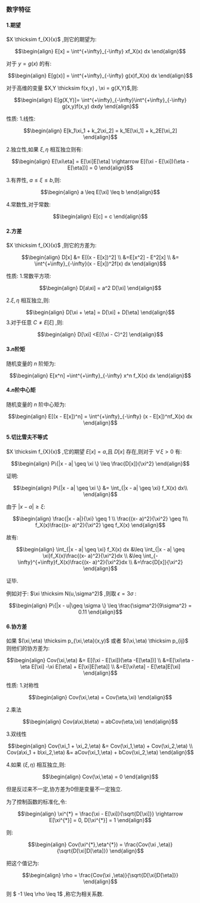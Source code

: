 ### 数字特征
#### 1.期望
$X \thicksim f_{X}(x)$ ,则它的期望为:

$$\begin{align}
    E[x] = \int^{+\infty}_{-\infty} xf_X(x) dx
\end{align}$$

对于 $y = g(x)$ 的有:

$$\begin{align}
    E[g(x)] = \int^{+\infty}_{-\infty} g(x)f_X(x) dx
\end{align}$$

对于高维的变量 $X,Y \thicksim f(x,y) , \xi = g(X,Y)$,则:

$$\begin{align}
    E[g(X,Y)]= \int^{+\infty}_{-\infty}\int^{+\infty}_{-\infty} g(x,y)f(x,y) dxdy
\end{align}$$

性质:
1.线性:

$$\begin{align}
    E[k_1\xi_1 + k_2\xi_2] = k_1E[\xi_1] + k_2E[\xi_2]
\end{align}$$

2.独立性,如果 $\xi,\eta$ 相互独立则有:

$$\begin{align}
    E[\xi\eta] = E[\xi]E[\eta] \rightarrow E[(\xi - E[\xi])(\eta - E[\eta])] = 0
\end{align}$$

3.有界性, $a \leq \xi \leq b$,则:

$$\begin{align}
    a \leq E[\xi] \leq b
\end{align}$$

4.常数性,对于常数:

$$\begin{align}
    E[c] = c
\end{align}$$


#### 2.方差
$X \thicksim f_{X}(x)$ ,则它的方差为:

$$\begin{align}
    D[x] &= E[(x - E[x])^2] \\
    &=E[x^2] - E^2[x] \\
    &= \int^{+\infty}_{-\infty}(x - E[x])^2f(x) dx
\end{align}$$

性质:
1.常数平方项:

$$\begin{align}
    D[a\xi] = a^2 D[\xi]
\end{align}$$

2.$\xi,\eta$ 相互独立,则:

$$\begin{align}
    D[\xi + \eta] = D[\xi] + D[\eta]
\end{align}$$
3.对于任意 $C \not ={E[\xi]}$ ,则:

$$\begin{align}
    D[\xi] <E[(\xi - C)^2]
\end{align}$$

#### 3.$n$阶矩
随机变量的 $n$ 阶矩为:

$$\begin{align}
    E[x^n] =\int^{+\infty}_{-\infty} x^n f_X(x) dx
\end{align}$$


#### 4.$n$阶中心矩
随机变量的 $n$ 阶中心矩为:

$$\begin{align}
    E[(x - E[x])^n] = \int^{+\infty}_{-\infty} (x - E[x])^nf_X(x) dx
\end{align}$$


#### 5.切比雪夫不等式
$X \thicksim f_{X}(x)$ ,它的期望 $E[x] = a$,且 $D[x]$ 存在,则对于 $\forall \xi >0$ 有:

$$\begin{align}
    P\{|x - a| \geq \xi \} \leq \frac{D[x]}{\xi^2}
\end{align}$$

证明:

$$\begin{align}
    P\{|x - a| \geq \xi \} &= \int_{|x - a| \geq \xi} f_X(x) dx\\
\end{align}$$


由于 $|x - a| \geq \xi$:

$$\begin{align}
    \frac{|x - a|}{\xi} \geq 1 \\
    \frac{(x- a)^2}{\xi^2} \geq 1\\
    f_X(x)\frac{(x- a)^2}{\xi^2} \geq f_X(x)
\end{align}$$

故有:

$$\begin{align}
    \int_{|x - a| \geq \xi} f_X(x) dx &\leq \int_{|x - a| \geq \xi}f_X(x)\frac{(x- a)^2}{\xi^2}dx \\
    &\leq \int_{-\infty}^{+\infty}f_X(x)\frac{(x- a)^2}{\xi^2}dx \\
    &=\frac{D[x]}{\xi^2}
\end{align}$$

证毕.

例如对于: $\xi \thicksim N(u,\sigma^2)$ ,则取 $\epsilon = 3 \sigma$ :

$$\begin{align}
    P\{|x - u|\geq \sigma \} \leq \frac{\sigma^2}{9\sigma^2} = 0.11
\end{align}$$


#### 6.协方差
如果 $(\xi,\eta) \thicksim p_{\xi,\eta}(x,y)$ 或者 $(\xi,\eta) \thicksim p_{ij}$ 则他们的协方差为:

$$\begin{align}
    Cov(\xi,\eta) &= E[(\xi - E[\xi])(\eta -E[\eta])] \\
    &=E[\xi\eta - \eta E[\xi] -\xi E[\eta] + E[\xi]E[\eta]] \\
    &=E[\xi\eta] -  E[\eta]E[\xi]
\end{align}$$

性质:
1.对称性

$$\begin{align}
    Cov(\xi,\eta) = Cov(\eta,\xi)
\end{align}$$

2.乘法

$$\begin{align}
    Cov(a\xi,b\eta) = abCov(\eta,\xi)
\end{align}$$

3.双线性

$$\begin{align}
    Cov(\xi_1 + \xi_2,\eta) &= Cov(\xi_1,\eta) + Cov(\xi_2,\eta) \\
    Cov(a\xi_1 + b\xi_2,\eta) &= aCov(\xi_1,\eta) + bCov(\xi_2,\eta)
\end{align}$$

4.如果 $(\xi,\eta)$ 相互独立,则:

$$\begin{align}
    Cov(\xi,\eta) = 0
\end{align}$$

但是反过来不一定,协方差为0但是变量不一定独立.

为了控制函数的标准化,令:

$$\begin{align}
    \xi^{*} = \frac{\xi
     - E[\xi]}{\sqrt{D[\xi]}} \rightarrow E[\xi^{*}] = 0, D[\xi^{*}] = 1
\end{align}$$

则:

$$\begin{align}
    Cov(\xi^{*},\eta^{*}) = \frac{Cov(\xi
    ,\eta)}{\sqrt{D[\xi]D[\eta]}}
\end{align}$$

把这个值记为:

$$\begin{align}
    \rho = \frac{Cov(\xi
    ,\eta)}{\sqrt{D[\xi]D[\eta]}}
\end{align}$$

则 $ -1 \leq \rho \leq 1$ ,称它为相关系数.